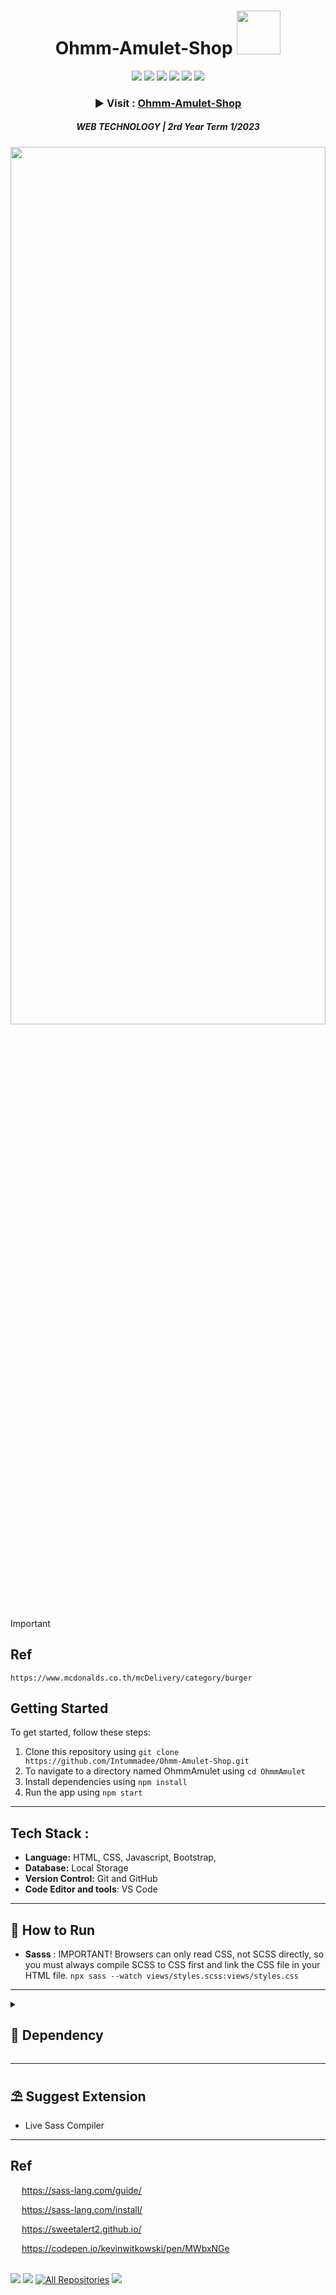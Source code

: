
 
<div align="center">
 <h1>Ohmm-Amulet-Shop <img src="https://i.pinimg.com/originals/6e/1d/1d/6e1d1d7944fa36e6079a644eab4dbc47.gif" width="70px">
 </h1>
<a href="https://github.com/Ileriayo/markdown-badges"><img src="https://img.shields.io/badge/html5-%23E34F26.svg?style=for-the-badge&logo=html5&logoColor=white" /></a>
<a href="https://github.com/Ileriayo/markdown-badges"><img src="https://img.shields.io/badge/javascript-%23323330.svg?style=for-the-badge&logo=javascript&logoColor=%23F7DF1E" /></a>
<a href="https://github.com/Ileriayo/markdown-badges"><img src="https://img.shields.io/badge/css3-%231572B6.svg?style=for-the-badge&logo=css3&logoColor=white" /></a>
<a href="https://github.com/Ileriayo/markdown-badges"><img src="https://img.shields.io/badge/SASS-hotpink.svg?style=for-the-badge&logo=SASS&logoColor=white" /></a>
<a href="https://github.com/Ileriayo/markdown-badges"><img src="https://img.shields.io/badge/netlify-%23000000.svg?style=for-the-badge&logo=netlify&logoColor=#00C7B7" /></a>
<a href="https://github.com/Ileriayo/markdown-badges"><img src="https://img.shields.io/badge/bootstrap-%238511FA.svg?style=for-the-badge&logo=bootstrap&logoColor=white" /></a>
 <h3>▶ Visit : <a href="https://ohmm-amulet-shop.netlify.app/" target="_blank">Ohmm-Amulet-Shop</a> </h3>
 <h5> WEB TECHNOLOGY | 2rd Year Term 1/2023 </h5>
</div>

<img width="100%" height="60%" src="https://github.com/Intummadee/Ohmm-Amulet-Shop/blob/main/OhmmAmulet/src/imageHomePage.png?raw=true">

> [!IMPORTANT]
> ## Ref 
> ```https://www.mcdonalds.co.th/mcDelivery/category/burger```

## Getting Started
To get started, follow these steps:
1. Clone this repository using `git clone https://github.com/Intummadee/Ohmm-Amulet-Shop.git`
2. To navigate to a directory named OhmmAmulet using `cd OhmmAmulet`
3. Install dependencies using `npm install`
4. Run the app using `npm start`

---

## Tech Stack :
- **Language:** HTML, CSS, Javascript, Bootstrap,  
- **Database:** Local Storage
- **Version Control:** Git and GitHub
- **Code Editor and tools**: VS Code

---

## 🍁 How to Run
- **Sasss** : IMPORTANT! Browsers can only read CSS, not SCSS directly, so you must always compile SCSS to CSS first and link the CSS file in your HTML file.
```npx sass --watch views/styles.scss:views/styles.css```

---

<details> 
  <summary><h2> 🍹 Dependency </h2></summary> 
  <h3>Sass package</h3>
  <ul>
   <li> <b><i>npm install -g sass</i></b> : installs the sass package globally on your system</li>
   <li> <b><i>npm install --save-dev sass</i></b> :  installs the sass package as a development dependency within the current project.</li>
  </ul>

</details>

---

## ⛱ Suggest Extension 
- Live Sass Compiler

---

## Ref
&emsp; https://sass-lang.com/guide/

&emsp; https://sass-lang.com/install/

&emsp; https://sweetalert2.github.io/

&emsp; https://codepen.io/kevinwitkowski/pen/MWbxNGe




<br>
<div> 
 <a href="https://www.linkedin.com/in/intummadee-maliyam-800856226/" target="_blank"><img src="https://img.shields.io/badge/-LinkedIn-%230077B5?style=for-the-badge&logo=linkedin&logoColor=white" target="_blank"></a>
 <a href = "mailto:intummadee@gmail.com"><img src="https://img.shields.io/badge/-Gmail-%23333?style=for-the-badge&logo=gmail&logoColor=white" target="_blank"></a>
 <a href="https://github.com/Intummadee?tab=repositories" target="_blank"><img alt="All Repositories" title="All Repositories" src="https://img.shields.io/badge/-All%20Repos-2962FF?style=for-the-badge&logo=koding&logoColor=white"/></a>
 <a href = "https://discordapp.com/users/802492085419769856"><img src="https://img.shields.io/badge/Discord-5865F2?style=for-the-badge&logo=discord&logoColor=white" target="_blank"></a>
</div>
